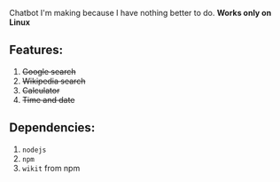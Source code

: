 Chatbot I'm making because I have nothing better to do.
**Works only on Linux**

## Features:
1. ~~Google search~~
2. ~~Wikipedia search~~
3. ~~Calculator~~
4. ~~Time and date~~

## Dependencies:
1. ```nodejs```
2. ```npm```
3. ```wikit``` from npm
